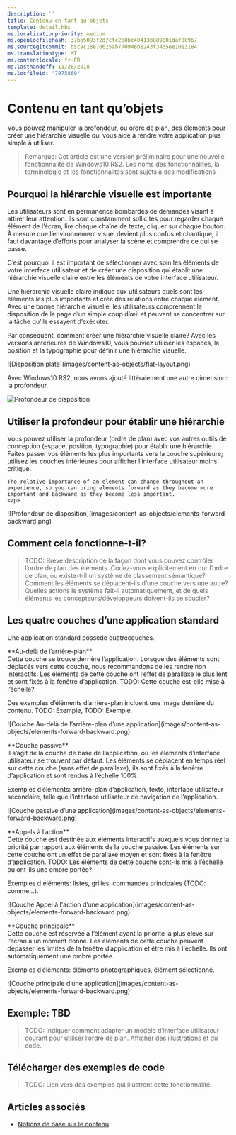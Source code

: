 ```yaml
---
description: ''
title: Contenu en tant qu’objets
template: detail.hbs
ms.localizationpriority: medium
ms.openlocfilehash: 37ba5093f2d7cfe268be40413b889801daf00967
ms.sourcegitcommit: b5c9c18e70625ab770946b8243f3465ee1013184
ms.translationtype: MT
ms.contentlocale: fr-FR
ms.lasthandoff: 11/28/2018
ms.locfileid: "7975869"
---
```

# <a name="content-as-objects"></a>Contenu en tant qu’objets

 

Vous pouvez manipuler la profondeur, ou ordre de plan, des éléments pour créer une hiérarchie visuelle qui vous aide à rendre votre application plus simple à utiliser.  

> Remarque: Cet article est une version préliminaire pour une nouvelle fonctionnalité de Windows10 RS2. Les noms des fonctionnalités, la terminologie et les fonctionnalités sont sujets à des modifications 

## <a name="why-visual-hierarchy-is-important"></a>Pourquoi la hiérarchie visuelle est importante

Les utilisateurs sont en permanence bombardés de demandes visant à attirer leur attention. Ils sont constamment sollicités pour regarder chaque élément de l’écran, lire chaque chaîne de texte, cliquer sur chaque bouton. À mesure que l’environnement visuel devient plus confus et chaotique, il faut davantage d’efforts pour analyser la scène et comprendre ce qui se passe.  

C’est pourquoi il est important de sélectionner avec soin les éléments de votre interface utilisateur et de créer une disposition qui établit une hiérarchie visuelle claire entre les éléments de votre interface utilisateur. <!-- Every element is competing for the user's attention, and every time you add an element, you add a mental tax to the user. -->

Une hiérarchie visuelle claire indique aux utilisateurs quels sont les éléments les plus importants et crée des relations entre chaque élément. Avec une bonne hiérarchie visuelle, les utilisateurs comprennent la disposition de la page d’un simple coup d’œil et peuvent se concentrer sur la tâche qu'ils essayent d’exécuter. 

<p></p>


<div class="side-by-side">
<div class="side-by-side-content">
  <div class="side-by-side-content-left">
  <p>Par conséquent, comment créer une hiérarchie visuelle claire? Avec les versions antérieures de Windows10, vous pouviez utiliser les espaces, la position et la typographie pour définir une hiérarchie visuelle. </p>
  </div>
  <div class="side-by-side-content-right">
    ![Disposition plate](images/content-as-objects/flat-layout.png)
    
  </div>
</div>
</div>

Avec Windows10 RS2, nous avons ajouté littéralement une autre dimension: la profondeur. 

![Profondeur de disposition](images/content-as-objects/depth-in-layout2.png)


## <a name="use-depth-to-establish-a-hierarchy"></a>Utiliser la profondeur pour établir une hiérarchie 

<p></p>

<div class="side-by-side">
<div class="side-by-side-content">
  <div class="side-by-side-content-left">
     <p>Vous pouvez utiliser la profondeur (ordre de plan) avec vos autres outils de conception (espace, position, typographie) pour établir une hiérarchie. Faites passer vos éléments les plus importants vers la couche supérieure; utilisez les couches inférieures pour afficher l’interface utilisateur moins critique. 

    The relative importance of an element can change throughout an experience, so you can bring elements forward as they become more important and backward as they become less important. 
    </p>
  </div>
  <div class="side-by-side-content-right">
    ![Profondeur de disposition](images/content-as-objects/elements-forward-backward.png) 
    
  </div>
</div>
</div>

## <a name="how-does-it-work"></a>Comment cela fonctionne-t-il?
> TODO: Brève description de la façon dont vous pouvez contrôler l’ordre de plan des éléments. Codez-vous explicitement en dur l’ordre de plan, ou existe-t-il un système de classement sémantique? Comment les éléments se déplacent-ils d’une couche vers une autre? Quelles actions le système fait-il automatiquement, et de quels éléments les concepteurs/développeurs doivent-ils se soucier? 

## <a name="the-four-layers-of-a-typical-app-layers"></a>Les quatre couches d’une application standard

<p>Une application standard possède quatrecouches.</p>
<p></p>

<div class="side-by-side">
<div class="side-by-side-content">
  <div class="side-by-side-content-left">
  **Au-delà de l’arrière-plan** <br/>
Cette couche se trouve derrière l’application.  Lorsque des éléments sont déplacés vers cette couche, nous recommandons de les rendre non interactifs. Les éléments de cette couche ont l’effet de parallaxe le plus lent et sont fixés à la fenêtre d’application. TODO: Cette couche est-elle mise à l’échelle? 

<p>Des exemples d’éléments d’arrière-plan incluent une image derrière du contenu. TODO: Exemple, TODO: Exemple.</p>
  </div>
  <div class="side-by-side-content-right">
    ![Couche Au-delà de l’arrière-plan d’une application](images/content-as-objects/elements-forward-backward.png)
    
  </div>
</div>
</div>

<p></p>

<div class="side-by-side">
<div class="side-by-side-content">
  <div class="side-by-side-content-left">
  **Couche passive** <br/>
Il s’agit de la couche de base de l’application, où les éléments d’interface utilisateur se trouvent par défaut.  Les éléments se déplacent en temps réel sur cette couche (sans effet de parallaxe), ils sont fixés à la fenêtre d’application et sont rendus à l’échelle 100%. 

<p>Exemples d’éléments: arrière-plan d’application, texte, interface utilisateur secondaire, telle que l’interface utilisateur de navigation de l’application.</p>
  </div>
  <div class="side-by-side-content-right">
    ![Couche passive d’une application](images/content-as-objects/elements-forward-backward.png)
    
  </div>
</div>
</div>

<p></p>

<div class="side-by-side">
<div class="side-by-side-content">
  <div class="side-by-side-content-left">
  **Appels à l’action** <br/>
Cette couche est destinée aux éléments interactifs auxquels vous donnez la priorité par rapport aux éléments de la couche passive. Les éléments sur cette couche ont un effet de parallaxe moyen et sont fixés à la fenêtre d’application. TODO: Les éléments de cette couche sont-ils mis à l’échelle ou ont-ils une ombre portée?

<p>Exemples d'éléments: listes, grilles, commandes principales (TODO: comme...).</p> 
  </div>
  <div class="side-by-side-content-right">
    ![Couche Appel à l'action d’une application](images/content-as-objects/elements-forward-backward.png)
    
  </div>
</div>
</div>

<p></p>
<div class="side-by-side">
<div class="side-by-side-content">
  <div class="side-by-side-content-left">
  **Couche principale** <br/>
Cette couche est réservée à l’élément ayant la priorité la plus élevé sur l’écran à un moment donné.  Les éléments de cette couche peuvent dépasser les limites de la fenêtre d’application et être mis à l'échelle. Ils ont automatiquement une ombre portée.

<p>Exemples d’éléments: éléments photographiques, élément sélectionné.</p>  
  </div>
  <div class="side-by-side-content-right">
    ![Couche principale d’une application](images/content-as-objects/elements-forward-backward.png)
    
  </div>
</div>
</div>



<!--
Depth is meaningful; it establishes visual and interactive hierarchy for users to efficiently complete tasks. Depth orients users in our system. 
-->

## <a name="example-tbd"></a>Exemple: TBD
> TODO: Indiquer comment adapter un modèle d’interface utilisateur courant pour utiliser l’ordre de plan. Afficher des illustrations et du code. 

## <a name="download-the-code-samples"></a>Télécharger des exemples de code
>TODO: Lien vers des exemples qui illustrent cette fonctionnalité. 


## <a name="related-articles"></a>Articles associés
* [Notions de base sur le contenu](../basics/content-basics.md)
